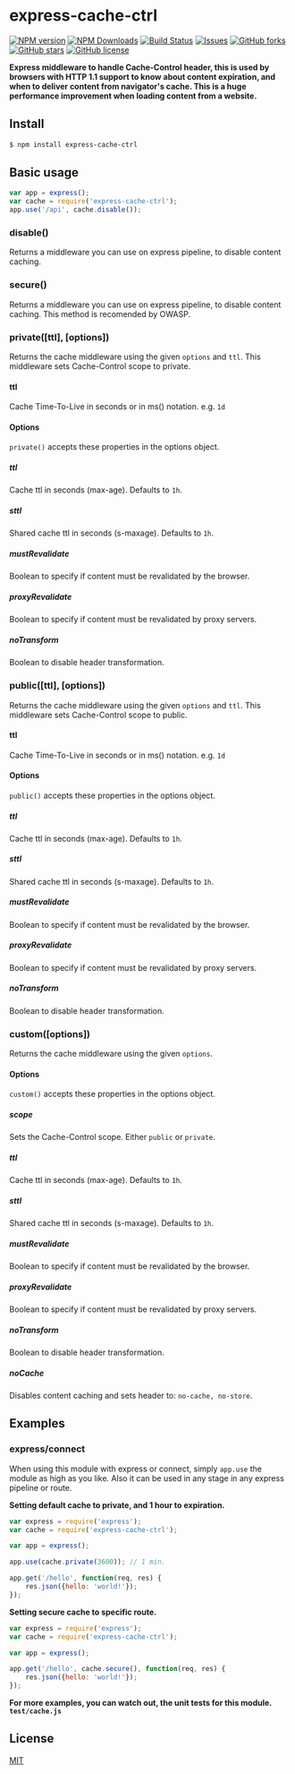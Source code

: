 # express-cache-ctrl

[![NPM version](https://img.shields.io/npm/v/express-cache-ctrl.svg?style=flat)](https://www.npmjs.com/package/express-cache-ctrl)
[![NPM Downloads](https://img.shields.io/npm/dm/express-cache-ctrl.svg)](https://www.npmjs.com/package/express-cache-ctrl)
[![Build Status](https://travis-ci.org/clcastro87/express-cache-ctrl.svg?branch=master)](https://travis-ci.org/clcastro87/express-cache-ctrl)
[![Issues](https://img.shields.io/github/issues/clcastro87/express-cache-ctrl.svg)](https://travis-ci.org/clcastro87/express-cache-ctrl)
[![GitHub forks](https://img.shields.io/github/forks/clcastro87/express-cache-ctrl.svg)](https://github.com/clcastro87/express-cache-ctrl/network)
[![GitHub stars](https://img.shields.io/github/stars/clcastro87/express-cache-ctrl.svg)](https://github.com/clcastro87/express-cache-ctrl/stargazers)
[![GitHub license](https://img.shields.io/badge/license-MIT-blue.svg)](https://raw.githubusercontent.com/clcastro87/express-cache-ctrl/master/LICENSE)

**Express middleware to handle Cache-Control header, this is used by browsers with HTTP 1.1 support to know about content expiration, 
and when to deliver content from navigator's cache. This is a huge performance improvement when loading content from a website.**

## Install

```bash
$ npm install express-cache-ctrl
```

## Basic usage

```js
var app = express();
var cache = require('express-cache-ctrl');
app.use('/api', cache.disable());
```

### disable()

Returns a middleware you can use on express pipeline, to disable content caching. 

### secure()

Returns a middleware you can use on express pipeline, to disable content caching. This method is recomended by OWASP. 

### private([ttl], [options])

Returns the cache middleware using the given `options` and `ttl`. This middleware sets Cache-Control scope to private.

#### ttl

Cache Time-To-Live in seconds or in ms() notation. e.g. `1d`

#### Options

`private()` accepts these properties in the options object. 

##### ttl

Cache ttl in seconds (max-age). Defaults to `1h`.

##### sttl

Shared cache ttl in seconds (s-maxage). Defaults to `1h`.

##### mustRevalidate

Boolean to specify if content must be revalidated by the browser. 

##### proxyRevalidate

Boolean to specify if content must be revalidated by proxy servers. 

##### noTransform

Boolean to disable header transformation. 

### public([ttl], [options])

Returns the cache middleware using the given `options` and `ttl`. This middleware sets Cache-Control scope to public.

#### ttl

Cache Time-To-Live in seconds or in ms() notation. e.g. `1d`

#### Options

`public()` accepts these properties in the options object. 

##### ttl

Cache ttl in seconds (max-age). Defaults to `1h`.

##### sttl

Shared cache ttl in seconds (s-maxage). Defaults to `1h`.

##### mustRevalidate

Boolean to specify if content must be revalidated by the browser. 

##### proxyRevalidate

Boolean to specify if content must be revalidated by proxy servers. 

##### noTransform

Boolean to disable header transformation. 

### custom([options])

Returns the cache middleware using the given `options`. 

#### Options

`custom()` accepts these properties in the options object. 

##### scope

Sets the Cache-Control scope. Either `public` or `private`.

##### ttl

Cache ttl in seconds (max-age). Defaults to `1h`.

##### sttl

Shared cache ttl in seconds (s-maxage). Defaults to `1h`.

##### mustRevalidate

Boolean to specify if content must be revalidated by the browser. 

##### proxyRevalidate

Boolean to specify if content must be revalidated by proxy servers. 

##### noTransform

Boolean to disable header transformation. 

##### noCache

Disables content caching and sets header to: `no-cache, no-store`. 

## Examples

### express/connect

When using this module with express or connect, simply `app.use` the module as
high as you like. Also it can be used in any stage in any express pipeline or route.

**Setting default cache to private, and 1 hour to expiration.**

```js
var express = require('express');
var cache = require('express-cache-ctrl');

var app = express();

app.use(cache.private(3600)); // 1 min.

app.get('/hello', function(req, res) {
    res.json({hello: 'world!'});
});
```

**Setting secure cache to specific route.**

```js
var express = require('express');
var cache = require('express-cache-ctrl');

var app = express();

app.get('/hello', cache.secure(), function(req, res) {
    res.json({hello: 'world!'});
});
```

**For more examples, you can watch out, the unit tests for this module. `test/cache.js`**

## License

[MIT](LICENSE)
